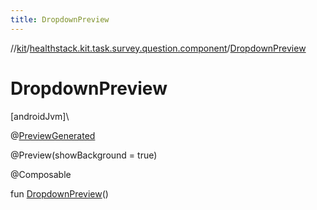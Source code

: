 ```yaml
---
title: DropdownPreview
---
```

//[kit](../../index.html)/[healthstack.kit.task.survey.question.component](index.html)/[DropdownPreview](-dropdown-preview.html)



# DropdownPreview



[androidJvm]\




@[PreviewGenerated](../healthstack.kit.annotation/-preview-generated/index.html)



@Preview(showBackground = true)



@Composable



fun [DropdownPreview](-dropdown-preview.html)()




